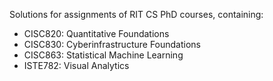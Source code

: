 Solutions for assignments of RIT CS PhD courses, containing:

* CISC820: Quantitative Foundations
* CISC830: Cyberinfrastructure Foundations
* CISC863: Statistical Machine Learning
* ISTE782: Visual Analytics

